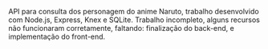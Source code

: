 API para consulta dos personagem do anime Naruto, trabalho desenvolvido com Node.js, Express, Knex e SQLite.
Trabalho incompleto, alguns recursos não funcionaram corretamente, faltando: finalização do back-end, e implementação do front-end.
